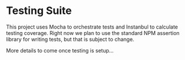 # Testing Suite
This project uses Mocha to orchestrate tests and Instanbul to calculate testing coverage. Right now we plan to use the standard NPM assertion library for writing tests, but that is subject to change.

More details to come once testing is setup...